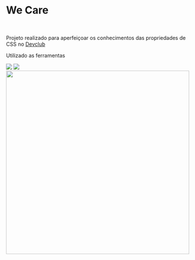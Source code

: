 <h1>We Care</h1>
<br>
<p>Projeto realizado para aperfeiçoar os conhecimentos das propriedades de CSS no <a href="https://rodolfomori.com.br/">Devclub</a></p>
<p>Utilizado as ferramentas</p>
  <img src="https://img.shields.io/badge/HTML5-5c60e0?style=for-the-badge&logo=html5&logoColor=white"/>
 <img src="https://img.shields.io/badge/CSS-5c60e0?style=for-the-badge&logo=css3&logoColor=white"/>
 <br>
 <img width= 500px src="https://github.com/IsabelPereira9405/CSS-2/blob/master/0fde2e288bc.png?raw=true" width:100px/>
